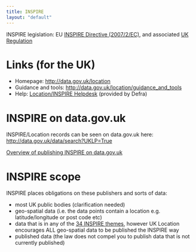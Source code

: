```yaml
---
title: INSPIRE
layout: "default"
---
```


INSPIRE legislation: EU [INSPIRE Directive (2007/2/EC)](http://eur-lex.europa.eu/JOHtml.do?uri=OJ:L:2007:108:SOM:EN:HTML), and associated [UK Regulation](http://data.gov.uk/location/inspire)

# Links (for the UK)

* Homepage: <http://data.gov.uk/location>
* Guidance and tools: <http://data.gov.uk/location/guidance_and_tools>
* Help: [Location/INSPIRE Helpdesk](mailto:UK-INSPIRE-Help@defra.gsi.gov.uk) (provided by Defra)

# INSPIRE on data.gov.uk

INSPIRE/Location records can be seen on data.gov.uk here: <http://data.gov.uk/data/search?UKLP=True>

[Overview of publishing INSPIRE on data.gov.uk](publishing_on_data_gov_uk_overview.md)

# INSPIRE scope

INSPIRE places obligations on these publishers and sorts of data:

* most UK public bodies (clarification needed)
* geo-spatial data (i.e. the data points contain a location e.g. latitude/longitude or post code etc)
* data that is in any of the [34 INSPIRE themes](http://inspire.ec.europa.eu/index.cfm/pageid/2/list/7), however UK Location encourages ALL geo-spatial data to be published the INSPIRE way
* published data (the law does not compel you to publish data that is not currently published)

